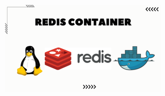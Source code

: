 ![image alt](https://github.com/AdhmAbdein/Redis-container/blob/1822b4efaa947b05530d143d81cecc37a7ef9aa3/image.png)
